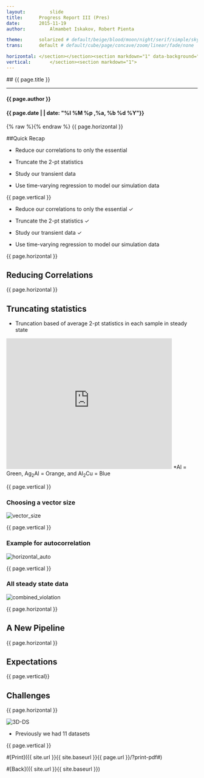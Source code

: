 ```yaml
---
layout:     	slide
title:     	Progress Report III (Pres)	
date:      	2015-11-19 
author:     	Almambet Iskakov, Robert Pienta

theme:		solarized # default/beige/blood/moon/night/serif/simple/sky/solarized
trans:		default # default/cube/page/concave/zoom/linear/fade/none

horizontal:	</section></section><section markdown="1" data-background="http://matin-hub.github.io/project-pages/img/slidebackground.png"><section markdown="1">
vertical:		</section><section markdown="1">
---
```

<section markdown="1" data-background="http://matin-hub.github.io/project-pages/img/slidebackground.png"><section markdown="1">
## {{ page.title }}

<hr>

#### {{ page.author }}

#### {{ page.date | | date: "%I %M %p ,%a, %b %d %Y"}}

{% raw  %}{% endraw %} {{ page.horizontal }}
<!-- Start Writing Below in Markdown -->

##Quick Recap
* Reduce our correlations to only the essential

* Truncate the 2-pt statistics 

* Study our transient data

* Use time-varying regression to model our simulation data

{{ page.vertical }} 

*  Reduce our correlations to only the essential ✓ 

* Truncate the 2-pt statistics ✓ 

* Study our transient data ✓ 

* Use time-varying regression to model our simulation data

{{ page.horizontal }}
## Reducing Correlations

{{ page.horizontal }}
## Truncating statistics
* Truncation based of average 2-pt statistics in each sample in steady state
<iframe width="436" height="344" src="http://www.youtube.com/embed/ZlDdydWGbA4" frameborder="0" allowfullscreen>
</iframe>
*Al = Green, Ag<sub>2</sub>Al = Orange, and Al<sub>2</sub>Cu = Blue

{{ page.vertical }}
### Choosing a vector size
<!-- Placeholder -->
![vector_size](/MIC-Ternary-Eutectic-Alloy/img/truncation/truncation_schematic.png) 

{{ page.vertical }}
### Example for autocorrelation
![horizontal_auto](/MIC-Ternary-Eutectic-Alloy/img/truncation/horizontal_auto.png)

{{ page.vertical }}
### All steady state data
![combined_violation](/MIC-Ternary-Eutectic-Alloy/img/truncation/combined_violations.png)

{{ page.horizontal }}

## A New Pipeline
{{ page.horizontal }}

## Expectations
{{ page.vertical}}

## Challenges

{{ page.horizontal }}

![3D-DS](/MIC-Ternary-Eutectic-Alloy/img/milestone2_pres/pca.png)

* Previously we had 11 datasets

{{ page.vertical }}

#[Print]({{ site.url }}{{ site.baseurl }}{{ page.url }}/?print-pdf#)

#[Back]({{ site.url }}{{ site.baseurl }})

</section></section>
